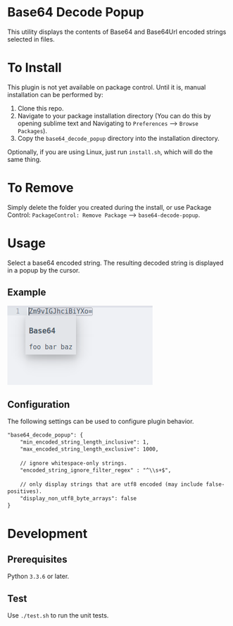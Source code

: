 # Base64 Decode Popup
This utility displays the contents of Base64 and Base64Url encoded strings
selected in files.

# To Install
This plugin is not yet available on package control. Until it is, manual
installation can be performed by:

1. Clone this repo.
2. Navigate to your package installation directory (You can do this by opening
sublime text and Navigating to `Preferences` --> `Browse Packages`).
4. Copy the `base64_decode_popup` directory into the installation
directory.

Optionally, if you are using Linux, just run `install.sh`, which will do the
same thing.

# To Remove
Simply delete the folder you created during the install, or use Package Control:
`PackageControl: Remove Package` --> `base64-decode-popup`.

# Usage
Select a base64 encoded string. The resulting decoded string is displayed in a
popup by the cursor.

## Example
![using the plugin](https://raw.githubusercontent.com/insert-username/subl-base64-decode-popup/master/example-01.png?token=ALEQbYcGE7t8sxHwUH6K87615zwrMdoOks5av7WtwA%3D%3D)

## Configuration
The following settings can be used to configure plugin behavior.

```
"base64_decode_popup": {
    "min_encoded_string_length_inclusive": 1,
    "max_encoded_string_length_exclusive": 1000,

    // ignore whitespace-only strings.
    "encoded_string_ignore_filter_regex" : "^\\s+$",

    // only display strings that are utf8 encoded (may include false-positives).
    "display_non_utf8_byte_arrays": false
}
```

# Development

## Prerequisites
Python `3.3.6` or later.

## Test
Use `./test.sh` to run the unit tests.
